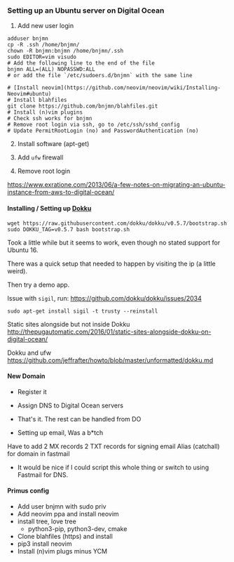 ### Setting up an Ubuntu server on Digital Ocean

1. Add new user login

```
adduser bnjmn
cp -R .ssh /home/bnjmn/
chown -R bnjmn:bnjmn /home/bnjmn/.ssh
sudo EDITOR=vim visudo
# Add the following line to the end of the file
bnjmn ALL=(ALL) NOPASSWD:ALL
# or add the file `/etc/sudoers.d/bnjmn` with the same line

# [Install neovim](https://github.com/neovim/neovim/wiki/Installing-Neovim#ubuntu)
# Install blahfiles
git clone https://github.com/bnjmn/blahfiles.git
# Install (n)vim plugins
# Check ssh works for bnjmn
# Remove root login via ssh, go to /etc/ssh/sshd_config
# Update PermitRootLogin (no) and PasswordAuthentication (no)
```

2. Install software (apt-get)


3. Add `ufw` firewall
4. Remove root login


https://www.exratione.com/2013/06/a-few-notes-on-migrating-an-ubuntu-instance-from-aws-to-digital-ocean/


#### Installing / Setting up [Dokku](https://github.com/dokku/dokku)


```
wget https://raw.githubusercontent.com/dokku/dokku/v0.5.7/bootstrap.sh
sudo DOKKU_TAG=v0.5.7 bash bootstrap.sh
```

Took a little while but it seems to work, even though no stated support for Ubuntu 16.

There was a quick setup that needed to happen by visiting the ip (a little weird).

Then try a demo app.

Issue with `sigil`, run:
https://github.com/dokku/dokku/issues/2034

```
sudo apt-get install sigil -t trusty --reinstall
```

Static sites alongside but not inside Dokku
http://thepugautomatic.com/2016/01/static-sites-alongside-dokku-on-digital-ocean/

Dokku and ufw
https://github.com/jeffrafter/howto/blob/master/unformatted/dokku.md



#### New Domain

- Register it
- Assign DNS to Digital Ocean servers
- That's it. The rest can be handled from DO

- Setting up email, Was a b*tch

Have to add 2 MX records
2 TXT records for signing email
Alias (catchall) for domain in fastmail
* It would be nice if I could script this whole thing or switch to using
  Fastmail for DNS.


#### Primus config

- Add user bnjmn with sudo priv
- Add neovim ppa and install neovim
- install tree, love tree
  - python3-pip, python3-dev, cmake
- Clone blahfiles (https) and install
- pip3 install neovim
- Install (n)vim plugs minus YCM



